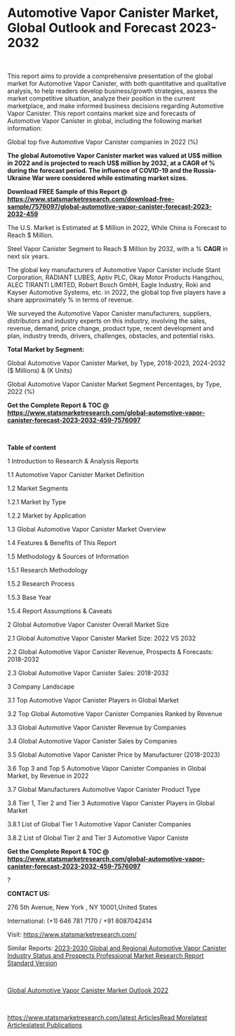 <h1>Automotive Vapor Canister Market, Global Outlook and Forecast 2023-2032</h1><br/><p>This report aims to provide a comprehensive presentation of the global market for Automotive Vapor Canister, with both quantitative and qualitative analysis, to help readers develop business/growth strategies, assess the market competitive situation, analyze their position in the current marketplace, and make informed business decisions regarding Automotive Vapor Canister. This report contains market size and forecasts of Automotive Vapor Canister in global, including the following market information:</p>
 
 
 
 <p>Global top five Automotive Vapor Canister companies in 2022 (%)</p>
 
 
 
 <p><strong>The global Automotive Vapor Canister market was valued at US$ million in 2022 and is projected to reach US$ million by 2032, at a <strong>CAGR</strong> of % during the forecast period. The influence of COVID-19 and the Russia-Ukraine War were considered while estimating market sizes.</strong></p>
 
 
 
 <p><strong>Download FREE Sample of this Report @ <a href="https://www.statsmarketresearch.com/download-free-sample/7576097/global-automotive-vapor-canister-forecast-2023-2032-459">https://www.statsmarketresearch.com/download-free-sample/7576097/global-automotive-vapor-canister-forecast-2023-2032-459</a></strong></p>
 
 
 
 <p>The U.S. Market is Estimated at $ Million in 2022, While China is Forecast to Reach $ Million.</p>
 
 
 
 <p>Steel Vapor Canister Segment to Reach $ Million by 2032, with a % <strong>CAGR</strong> in next six years.</p>
 
 
 
 <p>The global key manufacturers of Automotive Vapor Canister include Stant Corporation, RADIANT LUBES, Aptiv PLC, Okay Motor Products Hangzhou, ALEC TIRANTI LIMITED, Robert Bosch GmbH, Eagle Industry, Roki and Kayser Automotive Systems, etc. in 2022, the global top five players have a share approximately % in terms of revenue.</p>
 
 
 
 <p>We surveyed the Automotive Vapor Canister manufacturers, suppliers, distributors and industry experts on this industry, involving the sales, revenue, demand, price change, product type, recent development and plan, industry trends, drivers, challenges, obstacles, and potential risks.</p>
 
 
 
 <p><strong>Total Market by Segment:</strong></p>
 
 
 
 <p>Global Automotive Vapor Canister Market, by Type, 2018-2023, 2024-2032 ($ Millions) & (K Units)</p>
 
 
 
 <p>Global Automotive Vapor Canister Market Segment Percentages, by Type, 2022 (%)</p>
 
 
 
 <div><b>Get the Complete Report & TOC @ <a href="https://www.statsmarketresearch.com/global-automotive-vapor-canister-forecast-2023-2032-459-7576097">https://www.statsmarketresearch.com/global-automotive-vapor-canister-forecast-2023-2032-459-7576097</a></b></div>
 
 
 
 <p><br />
 
 <b>Table of content</b></p>
 
 
 
 <p>1 Introduction to Research & Analysis Reports<br />
 
 1.1 Automotive Vapor Canister Market Definition<br />
 
 1.2 Market Segments<br />
 
 1.2.1 Market by Type<br />
 
 1.2.2 Market by Application<br />
 
 1.3 Global Automotive Vapor Canister Market Overview<br />
 
 1.4 Features & Benefits of This Report<br />
 
 1.5 Methodology & Sources of Information<br />
 
 1.5.1 Research Methodology<br />
 
 1.5.2 Research Process<br />
 
 1.5.3 Base Year<br />
 
 1.5.4 Report Assumptions & Caveats<br />
 
 2 Global Automotive Vapor Canister Overall Market Size<br />
 
 2.1 Global Automotive Vapor Canister Market Size: 2022 VS 2032<br />
 
 2.2 Global Automotive Vapor Canister Revenue, Prospects & Forecasts: 2018-2032<br />
 
 2.3 Global Automotive Vapor Canister Sales: 2018-2032<br />
 
 3 Company Landscape<br />
 
 3.1 Top Automotive Vapor Canister Players in Global Market<br />
 
 3.2 Top Global Automotive Vapor Canister Companies Ranked by Revenue<br />
 
 3.3 Global Automotive Vapor Canister Revenue by Companies<br />
 
 3.4 Global Automotive Vapor Canister Sales by Companies<br />
 
 3.5 Global Automotive Vapor Canister Price by Manufacturer (2018-2023)<br />
 
 3.6 Top 3 and Top 5 Automotive Vapor Canister Companies in Global Market, by Revenue in 2022<br />
 
 3.7 Global Manufacturers Automotive Vapor Canister Product Type<br />
 
 3.8 Tier 1, Tier 2 and Tier 3 Automotive Vapor Canister Players in Global Market<br />
 
 3.8.1 List of Global Tier 1 Automotive Vapor Canister Companies<br />
 
 3.8.2 List of Global Tier 2 and Tier 3 Automotive Vapor Caniste</p>
 
 
 
 <div><b>Get the Complete Report & TOC @ <a href="https://www.statsmarketresearch.com/global-automotive-vapor-canister-forecast-2023-2032-459-7576097">https://www.statsmarketresearch.com/global-automotive-vapor-canister-forecast-2023-2032-459-7576097</a></b></div>
 
 
 
 <p>? </p>
 
 
 
 <p><b>CONTACT US:</b><br />
 
 276 5th Avenue, New York , NY 10001,United States<br />
 
 International: (+1) 646 781 7170 / +91 8087042414<br />
 
 Visit: <a href="https://www.statsmarketresearch.com/">https://www.statsmarketresearch.com/</a><br />
 
 Similar Reports: <a href="https://www.statsmarketresearch.com/global-automotive-vapor-canister-forecast-2023-2032-459-7576097">2023-2030 Global and Regional Automotive Vapor Canister Industry Status and Prospects Professional Market Research Report Standard Version</a><br />
 
 <br />
 
 <a href="https://www.statsmarketresearch.com/global-automotive-vapor-canister-forecast-2023-2032-459-7576097">Global Automotive Vapor Canister Market Outlook 2022</a><br />
 
 <br />
 
 <a href="https://gyeongbokgung.com">https://www.statsmarketresearch.com/</a><a href="https://hallyeomaritime.com">latest Articles</a><a href="https://jingwansa.com">Read More</a><a href="https://nguoiviet.jp/">latest Articles</a><a href="https://www.intelmarketresearch.com/">latest Publications</a></p>